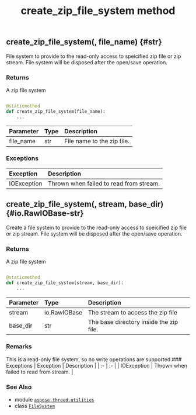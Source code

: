 ﻿---
title: create_zip_file_system method
second_title: Aspose.3D for Python via .NET API References
description: 
type: docs
weight: 40
url: /python-net/aspose.threed.utilities/filesystem/create_zip_file_system/
is_root: false
---

## create_zip_file_system(, file_name) {#str}

File system to provide to the read-only access to speicified zip file or zip stream.
File system will be disposed after the open/save operation.


### Returns 


A zip file system


```python

@staticmethod
def create_zip_file_system(file_name):
    ...
```


| Parameter | Type | Description |
| :- | :- | :- |
| file_name | str | File name to the zip file. |
### Exceptions
| Exception | Description |
| :- | :- |
| IOException | Thrown when failed to read from stream. |




## create_zip_file_system(, stream, base_dir) {#io.RawIOBase-str}

Create a file system to provide to the read-only access to speicified zip file or zip stream.
File system will be disposed after the open/save operation.


### Returns 


A zip file system


```python

@staticmethod
def create_zip_file_system(stream, base_dir):
    ...
```


| Parameter | Type | Description |
| :- | :- | :- |
| stream | io.RawIOBase | The stream to access the zip file |
| base_dir | str | The base directory inside the zip file. |
### Remarks

This is a read-only file system, so no write operations are supported.### Exceptions
| Exception | Description |
| :- | :- |
| IOException | Thrown when failed to read from stream. |





### See Also
* module [`aspose.threed.utilities`](../../)
* class [`FileSystem`](/3d/python-net/aspose.threed.utilities/filesystem)
